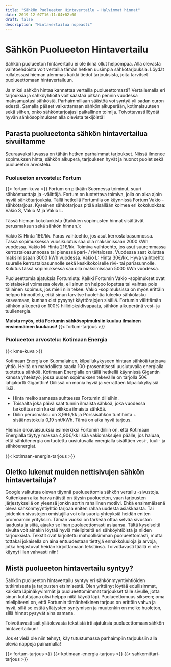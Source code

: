 ```yaml
---
title: "Sähkön Puolueeton Hintavertailu - Halvimmat hinnat"
date: 2019-12-07T16:11:04+02:00
draft: false
description: "Hintavertailua nopeasti"
---
```


# Sähkön Puolueeton Hintavertailu

Sähkön puolueeton hintavertailu ei ole ikinä ollut helpompaa. Alla olevasta vaihtoehdoista voit vertailla tämän hetken uusimpia sähkötarjouksia. Löydät rullatessasi hieman alemmas kaikki tiedot tarjouksista, joita tarvitset puolueettomaan hintavertailuun.

Ja miksi sähkön hintaa kannattaa vertailla puolueettomasti? Vertailemalla eri tarjouksia ja sähköyhtiöitä voit säästää pitkän pennin vuodessa maksamastasi sähköstä. Parhaimmillaan säästöä voi syntyä yli sadan euron edestä. Samalla pääset vaikuttamaan sähkön alkuperään, kotimaisuuteen sekä siihen, onko sähköntarjoajasi paikallinen toimija. Toivottavasti löydät hyvän sähkösopimuksen alla olevista tekijöistä!

## Parasta puolueetonta sähkön hintavertailua sivuiltamme

Seuraavaksi luvassa on tähän hetken parhaimmat tarjoukset. Niissä ilmenee sopimuksen hinta, sähkön alkuperä, tarjouksen hyvät ja huonot puolet sekä puolueeton arvostelu.

### Puolueeton arvostelu: Fortum
{{< fortum-kuva >}}
Fortum on pitkään Suomessa toiminut, suuri sähköntuottaja ja -välittäjä. Fortum on luotettava toimiva, jolla on aika ajoin hyviä sähkötarjouksia. Tällä hetkellä Fortumilla on käynnissä Fortum Vakio -sähkötarjous. Kyseinen sähkötarjous pitää sisällään kolmea eri kokoluokkaa: Vakio S, Vakio M ja Vakio L.

Tässä hieman kokoluokista (Kaikkien sopimusten hinnat sisältävät perusmaksun sekä sähkön hinnan.):

Vakio S: Hinta 16€/kk. Paras vaihtoehto, jos asut kerrostaloasunnossa. Tässä sopimuksessa vuosikulutus saa olla maksimissaan 2000 kWh vuodessa.
Vakio M: Hinta 21€/kk. Toimiva vaihtoehto, jos asut suuremmassa kerrostaloasunnossa tai pienessä pari- / rivitalossa. Vuodessa saat kuluttaa maksimissaan 3000 kWh vuodessa.
Vakio L: Hinta 30€/kk. Hyvä vaihtoehto suurelle kerrostaloasunnolle sekä keskikokoiselle rivi- tai pariasunnolle. Kulutus tässä sopimuksessa saa olla maksimissaan 5000 kWh vuodessa.

Puolueettomia ajatuksia Fortumista: Kaikki Fortumin Vakio -sopimukset ovat toistaiseksi voimassa olevia, eli sinun on helppo lopettaa tai vaihtaa pois tällainen sopimus, jos mieli niin tekee. Vakio -sopimuksissa on myös erittäin helppo hinnoittelu, eikä sinun tarvitse huolehtia tuleeko sähkölasku kasvamaan, kunhan olet pysynyt käyttörajojen sisällä. Fortumin välittämän sähkön alkuperä on 100% hiilidioksidivapaata, sähkön alkuperänä vesi- ja tuulienergia.

<strong>Muista myös, että Fortumin sähkösopimuksiin kuuluu ilmainen ensimmäinen kuukausi!</strong>
{{< fortum-tarjous >}}

### Puolueeton arvostelu: Kotimaan Energia

{{< kme-kuva >}}


Kotimaan Energia on Suomalainen, kilpailukykyseen hintaan sähköä tarjoava yhtiö. Heiltä on mahdollista saada 100-prosenttisesti uusiutuvalla energialla tuotettua sähköä. Kotimaan Energialla on tällä hetkellä käynnissä Gigantin kanssa yhteistyö, jossa uuden sopimuksen tekevälle on tarjolla 50€ lahjakortti Giganttiin! Diilissä on monia hyviä ja verrattaen kilpailukykyisiä lisiä.

- Hinta melko samassa suhteessa Fortumin diileihin.
- Toisaalta joka päivä saat tunnin ilmaista sähköä, joka vuodessa tarkoittaa noin kaksi viikkoa ilmaista sähköä.
- Diilin perusmaksu on 3,99€/kk ja Pörssisähkön tuntihinta + sisäänostokulu 0,19 snt/kWh. Tämä on aika hyvä tarjous.

Hieman eroavaisuuksia esimerkiksi Fortumin diiliin on, että Kotimaan Energialla täytyy maksaa 4,90€/kk lisää vakiomaksujen päälle, jos haluaa, että sähköenergia on tuotettu uusiutuvalla energialla sisältäen vesi-, tuuli- ja sähköenergiat. 

{{< kotimaan-energia-tarjous >}}

## Oletko lukenut muiden nettisivujen sähkön hintavertailuja?

Google vaikuttaa olevan täynnä puolueettomia sähkön vertailu -sivustoja. Kuitenkaan aika harva näistä on täysin puolueeton, vaan tarjousten järjestyksellä on yleensä jonkin sortin rahallinen motiivi. Ehkä ensimmäisenä oleva sähkönmyyntiyhtiö tarjoaa eniten rahaa uudesta asiakkaasta. Tai joidenkin sivustojen omistajilla voi olla suoria yhteyksiä heidän eniten promoamiin yrityksiin.
Tämän vuoksi on tärkeää ottaa selvää sivuston laadusta ja siitä, ajaako se ihan puolueettomasti asiaansa. Tältä kyseiseltä sivulta voit ainakin löytää hyviä mielipiteitä eri sähköyhtiöistä ja niiden tarjouksista. Tekstit ovat kirjoitettu mahdollisimman puolueettomasti, mutta tottakai jokaisella on aina entuudestaan tiettyjä ennakkoluuloja ja arvoja, jotka heijastuvat heidän kirjoittamaan tekstiinsä. Toivottavasti täällä ei ole käynyt liian vahvasti niin!

## Mistä puolueeton hintavertailu syntyy?
Sähkön puolueeton hintavertailu syntyy eri sähkönmyyntiyhtiöiden tutkimisesta ja tarjousten etsimisestä. Olen yrittänyt löytää edullisimmat, kaikista läpinäkyvimmät ja puolueettomimmat tarjoukset tälle sivulle, jotta sinun kuluttajana olisi helppo niitä käydä läpi.
Puolueettomuus sikseen; oma mielipiteeni on, että Fortumin tämänhetkinen tarjous on erittäin vahva ja hyvä, sillä se estää yllätysten syntymisen ja muutenkin on melko huoleton, sillä hinnat pysyvät aina samana.

Toivottavasti sait ylläolevasta tekstistä irti ajatuksia puolueettomaan sähkön hintavertailuun!

Jos et vielä ole niin tehnyt, käy tutustumassa parhaimpiin tarjouksiin alla olevia nappeja painamalla!

{{< fortum-tarjous >}}
{{< kotimaan-energia-tarjous >}}
{{< sahkomittari-tarjous >}}

